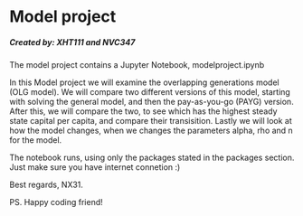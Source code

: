 # Model project
##### Created by: XHT111 and NVC347

The model project contains a Jupyter Notebook, modelproject.ipynb

In this Model project we will examine the overlapping generations model (OLG model). We will compare two different versions of this model, starting with solving the general model, and then the pay-as-you-go (PAYG) version. After this, we will compare the two, to see which has the highest steady state capital per capita, and compare their transisition. Lastly we will look at how the model changes, when we changes the parameters alpha, rho and n for the model.

The notebook runs, using only the packages stated in the packages section.
Just make sure you have internet connetion :)

Best regards, NX31.

PS. Happy coding friend!
